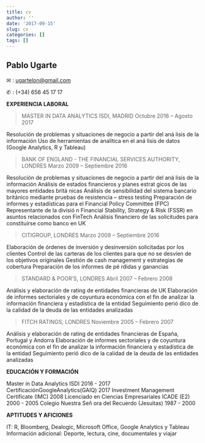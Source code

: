 ```yaml
---
title: cv
author: ''
date: '2017-09-15'
slug: cv
categories: []
tags: []
---
```


## Pablo Ugarte

 ✉ : ugartelon@gmail.com 
 
 ✆ : (+34) 656 45 17 17

**EXPERIENCIA LABORAL**

>MASTER IN DATA ANALYTICS ISDI, MADRID                          Octubre 2016 – Agosto 2017 

Resolución de problemas y situaciones de negocio a partir del aná lisis de la información
Uso de herramientas de analı́tica en el aná lisis de datos (Google Analytics, R y Tableau)

>BANK OF ENGLAND - THE FINANCIAL SERVICES AUTHORITY, LONDRES  Marzo 2009 – Septiembre 2016

Resolución de problemas y situaciones de negocio a partir del aná lisis de la información
Análisis de estados financieros y planes estrat gicos de las mayores entidades britá nicas
Análisis de sensibilidad del sistema bancario británico mediante pruebas de resistencia –
stress testing
Preparación de informes y estadı́sticas para el Financial Policy Committee (FPC)
Representante de la divisió n Financial Stability, Strategy & Risk (FSSR) en asuntos
relacionados con FinTech
Análisis financiero de las solicitudes para constituirse como banco en UK

>CITIGROUP, LONDRES                                           Marzo 2009 – Septiembre 2016

Elaboración de órdenes de inversión y desinversión solicitadas por los clientes
Control de las carteras de los clientes para que no se desvı́en de los objetivos originales
Gestión de cash management y estrategias de cobertura
Preparación de los informes de pé rdidas y ganancias

>STANDARD & POOR’S, LONDRES                                      Abril 2007 – Febrero 2008

Análisis y elaboración de rating de entidades financieras de UK
Elaboración de informes sectoriales y de coyuntura económica con el fin de analizar la
información financiera y estadı́stica de la entidad
Seguimiento perió dico de la calidad de la deuda de las entidades analizadas

>FITCH RATINGS, LONDRES                                      Noviembre 2005 – Febrero 2007

Análisis y elaboración de rating de entidades financieras de España, Portugal y Andorra
Elaboración de informes sectoriales y de coyuntura económica con el fin de analizar la
información financiera y estadı́stica de la entidad
Seguimiento perió dico de la calidad de la deuda de las entidades analizadas

**EDUCACIÓN Y FORMACIÓN**

Master in Data Analytics ISDI                                2016 - 2017
CertificaciónGoogleAnalytics(GAIQ)                           2017
Investment Management Certificate (IMC)                      2008
Licenciado en Ciencias Empresariales ICADE (E2)              2000 - 2005
Colegio Nuestra Señ ora del Recuerdo (Jesuitas)              1987 - 2000

**APTITUDES Y AFICIONES**

IT: R, Bloomberg, Dealogic, Microsoft Office, Google Analytics y Tableau
Información adicional: Deporte, lectura, cine, documentales y viajar